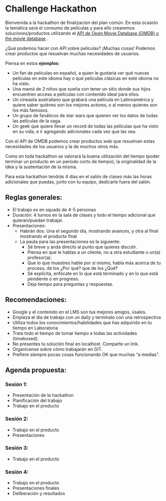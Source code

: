# Challenge Hackathon
Bienvenida a la hackathon de finalización del plan común. En esta ocasión la temática será el consumo de películas y para ello crearemos soluciones/productos utilizando el [API de Open Movie Database (OMDB) o the movie database](http://www.omdbapi.com/) .

¿Qué podemos hacer con API sobre películas? ¡Muchas cosas! Podemos crear productos que resuelvan muchas necesidades de usuarios. 

Piensa en estos **ejemplos**:

- Un fan de películas en español, a quien le gustaría ver qué nuevas películas en este idioma hay o qué películas clásicas en este idioma no ha visto. 
- Una mamá de 2 niños que sueña con tener un sitio donde sus hijos encuentren acceso a películas con contenido ideal para ellos.
- Un cineasta australiano que grabará una película en Latinoamérica y quiere saber quiénes son los mejores actores, o al menos quienes son los más famosos.
- Un grupo de fanáticos de star wars que quieren ver los datos de todas las películas de la saga.
- Un geek que quiere llevar un record de todas las películas que ha visto en su vida, e ir agregando adicionales cada vez que las vea. 

Con el API de OMDB podemos crear productos web que resuelvan estas necesidades de los usuarios y la de muchos otros más.

Como en toda hackathon se valorará la buena utilización del tiempo (poder terminar un producto en un período corto de tiempo), la originalidad de la idea y la sustentación de la misma.

Para esta hackathon tendrás 4 días en el salón de clases más las horas adicionales que puedas, junto con tu equipo, dedicarle fuera del salón.

## Reglas generales:
- El trabajo es en squads de 4-5 personas
- Duración: 4 turnos en la sala de clases y todo el tiempo adicional que quieran/puedan trabajar.
- Presentaciones: 
  - Habrán dos. Una el segundo día, mostrando avances, y otra al final mostrando el producto final
  - La pauta para las presentaciones es la siguiente:
    - Sé breve y anda directo al punto que quieres discutir.
    - Piensa en que le hablas a un cliente, no a otra estudiante o un(a) profesor(a). 
    - Que lo que muestres hable por sí mismo, habla más acerca de tu proceso, de los ¿Por qué? que de los ¿Qué?
    - Sé explícita, enfócate en lo que está terminado y en lo que está pendiente o en progreso.
    - Deja tiempo para preguntas y respuestas.

## Recomendaciones:
- Google y el contenido en el LMS son tus mejores amigos, úsalos.
- Empieza el día de trabajo con un daily y termínalo con una retrospectiva
- Utiliza todos los conocimientos/habilidades que has adquirido en tu tiempo en Laboratoria 
- Trata todo el tiempo de tomar tiempo a todas las actividades (timeboxed).
- No presentes tu solución final en localhost. Comparte un link.
- Organícense sobre cómo trabajarán en GIT.
- Prefiere siempre pocas cosas funcionando OK que muchas “a medias”.

## Agenda propuesta:

### Sesión 1:
- Presentación de la hackathon
- Planificación del trabajo
- Trabajo en el producto


### Sesión 2:
- Trabajo en el producto
- Presentaciones
 

### Sesión 3:
- Trabajo en el producto


### Sesión 4:
- Trabajo en el producto
- Presentaciones finales
- Deliberación y resultados
